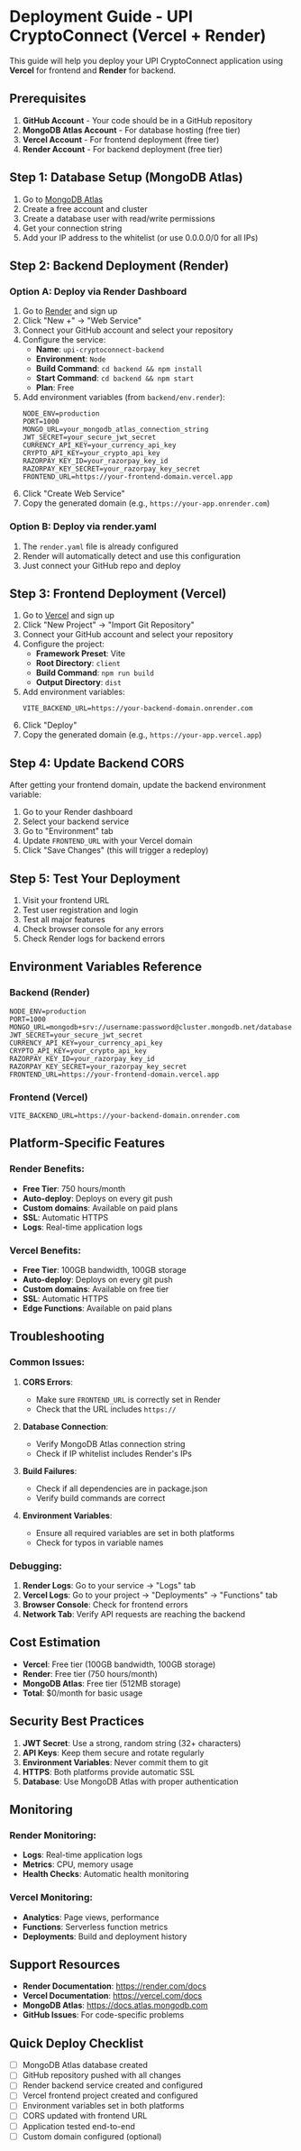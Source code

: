 # Deployment Guide - UPI CryptoConnect (Vercel + Render)

This guide will help you deploy your UPI CryptoConnect application using **Vercel** for frontend and **Render** for backend.

## Prerequisites

1. **GitHub Account** - Your code should be in a GitHub repository
2. **MongoDB Atlas Account** - For database hosting (free tier)
3. **Vercel Account** - For frontend deployment (free tier)
4. **Render Account** - For backend deployment (free tier)

## Step 1: Database Setup (MongoDB Atlas)

1. Go to [MongoDB Atlas](https://www.mongodb.com/atlas)
2. Create a free account and cluster
3. Create a database user with read/write permissions
4. Get your connection string
5. Add your IP address to the whitelist (or use 0.0.0.0/0 for all IPs)

## Step 2: Backend Deployment (Render)

### Option A: Deploy via Render Dashboard

1. Go to [Render](https://render.com) and sign up
2. Click "New +" → "Web Service"
3. Connect your GitHub account and select your repository
4. Configure the service:
   - **Name**: `upi-cryptoconnect-backend`
   - **Environment**: `Node`
   - **Build Command**: `cd backend && npm install`
   - **Start Command**: `cd backend && npm start`
   - **Plan**: Free
5. Add environment variables (from `backend/env.render`):
   ```
   NODE_ENV=production
   PORT=1000
   MONGO_URL=your_mongodb_atlas_connection_string
   JWT_SECRET=your_secure_jwt_secret
   CURRENCY_API_KEY=your_currency_api_key
   CRYPTO_API_KEY=your_crypto_api_key
   RAZORPAY_KEY_ID=your_razorpay_key_id
   RAZORPAY_KEY_SECRET=your_razorpay_key_secret
   FRONTEND_URL=https://your-frontend-domain.vercel.app
   ```
6. Click "Create Web Service"
7. Copy the generated domain (e.g., `https://your-app.onrender.com`)

### Option B: Deploy via render.yaml

1. The `render.yaml` file is already configured
2. Render will automatically detect and use this configuration
3. Just connect your GitHub repo and deploy

## Step 3: Frontend Deployment (Vercel)

1. Go to [Vercel](https://vercel.com) and sign up
2. Click "New Project" → "Import Git Repository"
3. Connect your GitHub account and select your repository
4. Configure the project:
   - **Framework Preset**: Vite
   - **Root Directory**: `client`
   - **Build Command**: `npm run build`
   - **Output Directory**: `dist`
5. Add environment variables:
   ```
   VITE_BACKEND_URL=https://your-backend-domain.onrender.com
   ```
6. Click "Deploy"
7. Copy the generated domain (e.g., `https://your-app.vercel.app`)

## Step 4: Update Backend CORS

After getting your frontend domain, update the backend environment variable:

1. Go to your Render dashboard
2. Select your backend service
3. Go to "Environment" tab
4. Update `FRONTEND_URL` with your Vercel domain
5. Click "Save Changes" (this will trigger a redeploy)

## Step 5: Test Your Deployment

1. Visit your frontend URL
2. Test user registration and login
3. Test all major features
4. Check browser console for any errors
5. Check Render logs for backend errors

## Environment Variables Reference

### Backend (Render)

```env
NODE_ENV=production
PORT=1000
MONGO_URL=mongodb+srv://username:password@cluster.mongodb.net/database
JWT_SECRET=your_secure_jwt_secret
CURRENCY_API_KEY=your_currency_api_key
CRYPTO_API_KEY=your_crypto_api_key
RAZORPAY_KEY_ID=your_razorpay_key_id
RAZORPAY_KEY_SECRET=your_razorpay_key_secret
FRONTEND_URL=https://your-frontend-domain.vercel.app
```

### Frontend (Vercel)

```env
VITE_BACKEND_URL=https://your-backend-domain.onrender.com
```

## Platform-Specific Features

### Render Benefits:

- **Free Tier**: 750 hours/month
- **Auto-deploy**: Deploys on every git push
- **Custom domains**: Available on paid plans
- **SSL**: Automatic HTTPS
- **Logs**: Real-time application logs

### Vercel Benefits:

- **Free Tier**: 100GB bandwidth, 100GB storage
- **Auto-deploy**: Deploys on every git push
- **Custom domains**: Available on free tier
- **SSL**: Automatic HTTPS
- **Edge Functions**: Available on paid plans

## Troubleshooting

### Common Issues:

1. **CORS Errors**:

   - Make sure `FRONTEND_URL` is correctly set in Render
   - Check that the URL includes `https://`

2. **Database Connection**:

   - Verify MongoDB Atlas connection string
   - Check if IP whitelist includes Render's IPs

3. **Build Failures**:

   - Check if all dependencies are in package.json
   - Verify build commands are correct

4. **Environment Variables**:
   - Ensure all required variables are set in both platforms
   - Check for typos in variable names

### Debugging:

1. **Render Logs**: Go to your service → "Logs" tab
2. **Vercel Logs**: Go to your project → "Deployments" → "Functions" tab
3. **Browser Console**: Check for frontend errors
4. **Network Tab**: Verify API requests are reaching the backend

## Cost Estimation

- **Vercel**: Free tier (100GB bandwidth, 100GB storage)
- **Render**: Free tier (750 hours/month)
- **MongoDB Atlas**: Free tier (512MB storage)
- **Total**: $0/month for basic usage

## Security Best Practices

1. **JWT Secret**: Use a strong, random string (32+ characters)
2. **API Keys**: Keep them secure and rotate regularly
3. **Environment Variables**: Never commit them to git
4. **HTTPS**: Both platforms provide automatic SSL
5. **Database**: Use MongoDB Atlas with proper authentication

## Monitoring

### Render Monitoring:

- **Logs**: Real-time application logs
- **Metrics**: CPU, memory usage
- **Health Checks**: Automatic health monitoring

### Vercel Monitoring:

- **Analytics**: Page views, performance
- **Functions**: Serverless function metrics
- **Deployments**: Build and deployment history

## Support Resources

- **Render Documentation**: https://render.com/docs
- **Vercel Documentation**: https://vercel.com/docs
- **MongoDB Atlas**: https://docs.atlas.mongodb.com
- **GitHub Issues**: For code-specific problems

## Quick Deploy Checklist

- [ ] MongoDB Atlas database created
- [ ] GitHub repository pushed with all changes
- [ ] Render backend service created and configured
- [ ] Vercel frontend project created and configured
- [ ] Environment variables set in both platforms
- [ ] CORS updated with frontend URL
- [ ] Application tested end-to-end
- [ ] Custom domain configured (optional)
